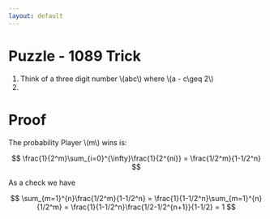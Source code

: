 ```yaml
---
layout: default
---
```


# Puzzle - 1089 Trick

1. Think of a three digit number \\(abc\\) where \\(a - c\geq 2\\)
2. 

# Proof

The probability Player \\(m\\) wins is:

$$
\frac{1}{2^m}\sum_{i=0}^{\infty}\frac{1}{2^{ni}} = \frac{1/2^m}{1-1/2^n}
$$

As a check we have

$$
\sum_{m=1}^{n}\frac{1/2^m}{1-1/2^n}
= \frac{1}{1-1/2^n}\sum_{m=1}^{n}{1/2^m}
= \frac{1}{1-1/2^n}\frac{1/2-1/2^{n+1}}{1-1/2}
= 1
$$
